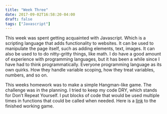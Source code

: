```yaml
---
title: "Week Three"
date: 2017-09-02T16:58:20-04:00
draft: false
tags: ["Javascript"]
---
```

This week was spent getting acquainted with Javascript. Which is a scripting language that adds functionality to websites. It can be used to manipulate the page itself, such as adding elements, text, images. It can also be used to to do nitty-gritty things, like math. I do have a good amount of experience with programming languages, but it has been a while since I have had to think programmatically. Everyone programming language as its own quirks. How they handle variable scoping, how they treat variables, numbers, and so on.

This weeks homework was to make a simple Hangman-like game. The challenge was in the planning. I tried to keep my code DRY, which stands for Don’t Repeat Yourself. I put blocks of code that would be used multiple times in functions that could be called when needed. Here is a [link](http://www.ovieh.com/Hangman-Game/ "link to project") to the finished working game.

